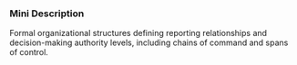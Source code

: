 ### Mini Description

Formal organizational structures defining reporting relationships and decision-making authority levels, including chains of command and spans of control.

